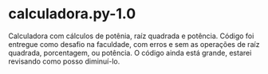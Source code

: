 # calculadora.py-1.0
Calculadora com cálculos de potênia, raíz quadrada e potência. Código foi entregue como desafio na faculdade, com erros e sem as operações de raíz quadrada, porcentagem, ou potência. O código ainda está grande, estarei revisando como posso diminuí-lo.
